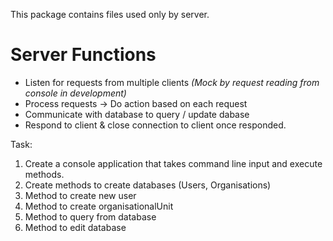 This package contains files used only by server.

# Server Functions
- Listen for requests from multiple clients _(Mock by request reading from console in development)_
- Process requests -> Do action based on each request
- Communicate with database to query / update dabase
- Respond to client & close connection to client once responded.

Task:
1. Create a console application that takes command line input and execute methods.
2. Create methods to create databases (Users, Organisations)
3. Method to create new user
4. Method to create organisationalUnit
5. Method to query from database
6. Method to edit database
